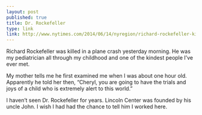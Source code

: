 ```yaml
---
layout: post
published: true
title: Dr. Rockefeller
type: link
link: http://www.nytimes.com/2014/06/14/nyregion/richard-rockefeller-killed-in-new-york-plane-crash.html
---
```

Richard Rockefeller was killed in a plane crash yesterday morning. He was my pediatrician all through my childhood and one of the kindest people I’ve ever met.

My mother tells me he first examined me when I was about one hour old. Apparently he told her then, “Cheryl, you are going to have the trials and joys of a child who is extremely alert to this world.”

I haven’t seen Dr. Rockefeller for years. Lincoln Center was founded by his uncle John. I wish I had had the chance to tell him I worked here.
